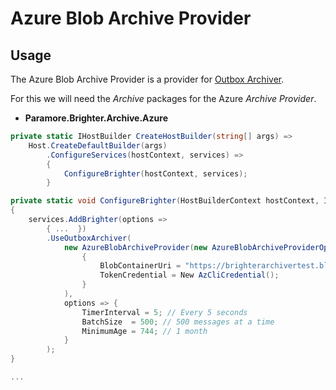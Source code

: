# Azure Blob Archive Provider

## Usage
The Azure Blob Archive Provider is a provider for [Outbox Archiver](/contents/BrighterOutboxSupport.md#outbox-archiver).

For this we will need the *Archive* packages for the Azure *Archive Provider*.

* **Paramore.Brighter.Archive.Azure**

``` csharp
private static IHostBuilder CreateHostBuilder(string[] args) =>
    Host.CreateDefaultBuilder(args)
        .ConfigureServices(hostContext, services) =>
        {
            ConfigureBrighter(hostContext, services);
        }

private static void ConfigureBrighter(HostBuilderContext hostContext, IServiceCollection services)
{
    services.AddBrighter(options =>
        { ...  })
        .UseOutboxArchiver(
            new AzureBlobArchiveProvider(new AzureBlobArchiveProviderOptions()
                {
                    BlobContainerUri = "https://brighterarchivertest.blob.core.windows.net/messagearchive",
                    TokenCredential = New AzCliCredential();
                }
            ),
            options => {
                TimerInterval = 5; // Every 5 seconds
                BatchSize  = 500; // 500 messages at a time
                MinimumAge = 744; // 1 month
            }
        );
}

...

```

